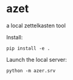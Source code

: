 # azet
a local zettelkasten tool

Install:

    pip install -e .

Launch the local server:

    python -m azer.srv

